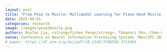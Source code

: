 ```yaml
---
layout: post
title: "From Pose to Muscle: Multimodal Learning for Piano Hand Muscle Electromyography"
date: 2025-09-01
categories: research
image: /images/pose2muscle.png
authors: Ruofan Liu, <strong>Yichen Peng</strong>, Takanori Oku, Chen-Chieh Liao, Erwin Wu, Shinichi Furuya, Hideki Koike
venue: Conference on Neural Information Processing Systems (NeurIPS 2025)
# paper: https://dl.acm.org/doi/pdf/10.1145/3706598.3713465
---
```




